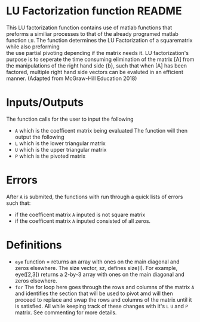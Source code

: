 # LU Factorization function README

This LU factorization function contains use of matlab functions that preforms a
similiar processes to that of the already programed matlab function `LU`. The 
function determines the LU Factorization of a squarematrix while also preforming  
the use partial pivoting depending if the matrix needs it. LU factorization's purpose
is to seperate the time consuming elimination of the matrix [A] from the manipulations
of the right hand side {b}, such that when [A] has been factored, multiple right hand
side vectors can be evaluted in an efficient manner. 
(Adapted from  McGraw-Hill Education 2018)

# Inputs/Outputs  
The function calls for the user to input the following 
* `A` which is the coefficent matrix being evaluated
The function will then output the following 
* `L` which is the lower triangular matrix 
* `U` which is the upper triangular matrix 
* `P` which is the pivoted matrix 

# Errors 
After `A` is submited, the functions with run through a 
quick lists of errors such that:
* if the coefficent matrix `A` inputed is not square matrix 
* if the coefficent matrix `A` inputed consisted of all zeros. 

# Definitions 
* `eye` function = returns an array with ones on the main diagonal and zeros elsewhere. 
The size vector, sz, defines size(I). For example, eye([2,3]) returns a 2-by-3 array 
with ones on the main diagonal and zeros elsewhere.
* `for` The for loop here goes through the rows and columns of the matrix `A`
and identifies the section that will be used to pivot amd will then proceed to replace 
and swap the rows and columns of the matrix until it is satisfied. All while keeping 
track of these changes with it's `L` `U` and `P` matrix. See commenting for more details.




